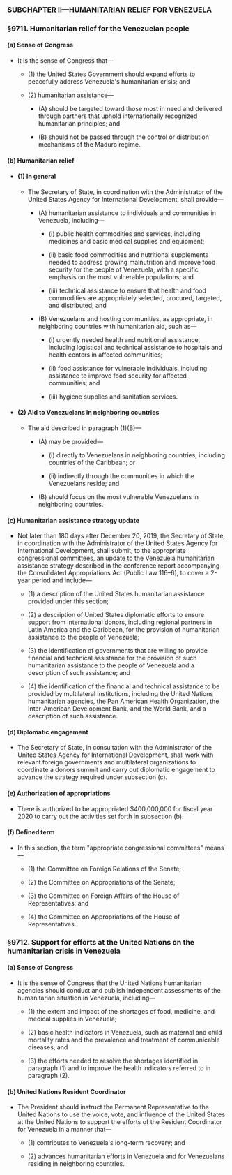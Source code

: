 ### SUBCHAPTER II—HUMANITARIAN RELIEF FOR VENEZUELA

### §9711. Humanitarian relief for the Venezuelan people
#### (a) Sense of Congress
* It is the sense of Congress that—

  * (1) the United States Government should expand efforts to peacefully address Venezuela's humanitarian crisis; and

  * (2) humanitarian assistance—

    * (A) should be targeted toward those most in need and delivered through partners that uphold internationally recognized humanitarian principles; and

    * (B) should not be passed through the control or distribution mechanisms of the Maduro regime.

#### (b) Humanitarian relief
* #### (1) In general
  * The Secretary of State, in coordination with the Administrator of the United States Agency for International Development, shall provide—

    * (A) humanitarian assistance to individuals and communities in Venezuela, including—

      * (i) public health commodities and services, including medicines and basic medical supplies and equipment;

      * (ii) basic food commodities and nutritional supplements needed to address growing malnutrition and improve food security for the people of Venezuela, with a specific emphasis on the most vulnerable populations; and

      * (iii) technical assistance to ensure that health and food commodities are appropriately selected, procured, targeted, and distributed; and


    * (B) Venezuelans and hosting communities, as appropriate, in neighboring countries with humanitarian aid, such as—

      * (i) urgently needed health and nutritional assistance, including logistical and technical assistance to hospitals and health centers in affected communities;

      * (ii) food assistance for vulnerable individuals, including assistance to improve food security for affected communities; and

      * (iii) hygiene supplies and sanitation services.

* #### (2) Aid to Venezuelans in neighboring countries
  * The aid described in paragraph (1)(B)—

    * (A) may be provided—

      * (i) directly to Venezuelans in neighboring countries, including countries of the Caribbean; or

      * (ii) indirectly through the communities in which the Venezuelans reside; and


    * (B) should focus on the most vulnerable Venezuelans in neighboring countries.

#### (c) Humanitarian assistance strategy update
* Not later than 180 days after December 20, 2019, the Secretary of State, in coordination with the Administrator of the United States Agency for International Development, shall submit, to the appropriate congressional committees, an update to the Venezuela humanitarian assistance strategy described in the conference report accompanying the Consolidated Appropriations Act (Public Law 116–6), to cover a 2-year period and include—

  * (1) a description of the United States humanitarian assistance provided under this section;

  * (2) a description of United States diplomatic efforts to ensure support from international donors, including regional partners in Latin America and the Caribbean, for the provision of humanitarian assistance to the people of Venezuela;

  * (3) the identification of governments that are willing to provide financial and technical assistance for the provision of such humanitarian assistance to the people of Venezuela and a description of such assistance; and

  * (4) the identification of the financial and technical assistance to be provided by multilateral institutions, including the United Nations humanitarian agencies, the Pan American Health Organization, the Inter-American Development Bank, and the World Bank, and a description of such assistance.

#### (d) Diplomatic engagement
* The Secretary of State, in consultation with the Administrator of the United States Agency for International Development, shall work with relevant foreign governments and multilateral organizations to coordinate a donors summit and carry out diplomatic engagement to advance the strategy required under subsection (c).

#### (e) Authorization of appropriations
* There is authorized to be appropriated $400,000,000 for fiscal year 2020 to carry out the activities set forth in subsection (b).

#### (f) Defined term
* In this section, the term "appropriate congressional committees" means—

  * (1) the Committee on Foreign Relations of the Senate;

  * (2) the Committee on Appropriations of the Senate;

  * (3) the Committee on Foreign Affairs of the House of Representatives; and

  * (4) the Committee on Appropriations of the House of Representatives.

### §9712. Support for efforts at the United Nations on the humanitarian crisis in Venezuela
#### (a) Sense of Congress
* It is the sense of Congress that the United Nations humanitarian agencies should conduct and publish independent assessments of the humanitarian situation in Venezuela, including—

  * (1) the extent and impact of the shortages of food, medicine, and medical supplies in Venezuela;

  * (2) basic health indicators in Venezuela, such as maternal and child mortality rates and the prevalence and treatment of communicable diseases; and

  * (3) the efforts needed to resolve the shortages identified in paragraph (1) and to improve the health indicators referred to in paragraph (2).

#### (b) United Nations Resident Coordinator
* The President should instruct the Permanent Representative to the United Nations to use the voice, vote, and influence of the United States at the United Nations to support the efforts of the Resident Coordinator for Venezuela in a manner that—

  * (1) contributes to Venezuela's long-term recovery; and

  * (2) advances humanitarian efforts in Venezuela and for Venezuelans residing in neighboring countries.